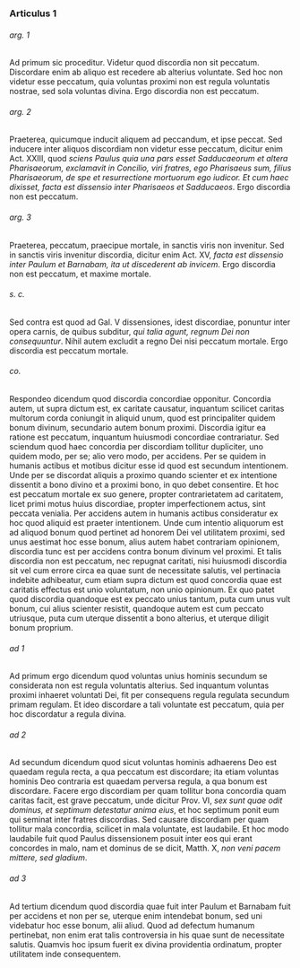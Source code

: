 ### Articulus 1

###### arg. 1
Ad primum sic proceditur. Videtur quod discordia non sit peccatum. Discordare enim ab aliquo est recedere ab alterius voluntate. Sed hoc non videtur esse peccatum, quia voluntas proximi non est regula voluntatis nostrae, sed sola voluntas divina. Ergo discordia non est peccatum.

###### arg. 2
Praeterea, quicumque inducit aliquem ad peccandum, et ipse peccat. Sed inducere inter aliquos discordiam non videtur esse peccatum, dicitur enim Act. XXIII, quod *sciens Paulus quia una pars esset Sadducaeorum et altera Pharisaeorum, exclamavit in Concilio, viri fratres, ego Pharisaeus sum, filius Pharisaeorum, de spe et resurrectione mortuorum ego iudicor. Et cum haec dixisset, facta est dissensio inter Pharisaeos et Sadducaeos*. Ergo discordia non est peccatum.

###### arg. 3
Praeterea, peccatum, praecipue mortale, in sanctis viris non invenitur. Sed in sanctis viris invenitur discordia, dicitur enim Act. XV, *facta est dissensio inter Paulum et Barnabam, ita ut discederent ab invicem*. Ergo discordia non est peccatum, et maxime mortale.

###### s. c.
Sed contra est quod ad Gal. V dissensiones, idest discordiae, ponuntur inter opera carnis, de quibus subditur, *qui talia agunt, regnum Dei non consequuntur*. Nihil autem excludit a regno Dei nisi peccatum mortale. Ergo discordia est peccatum mortale.

###### co.
Respondeo dicendum quod discordia concordiae opponitur. Concordia autem, ut supra dictum est, ex caritate causatur, inquantum scilicet caritas multorum corda coniungit in aliquid unum, quod est principaliter quidem bonum divinum, secundario autem bonum proximi. Discordia igitur ea ratione est peccatum, inquantum huiusmodi concordiae contrariatur. Sed sciendum quod haec concordia per discordiam tollitur dupliciter, uno quidem modo, per se; alio vero modo, per accidens. Per se quidem in humanis actibus et motibus dicitur esse id quod est secundum intentionem. Unde per se discordat aliquis a proximo quando scienter et ex intentione dissentit a bono divino et a proximi bono, in quo debet consentire. Et hoc est peccatum mortale ex suo genere, propter contrarietatem ad caritatem, licet primi motus huius discordiae, propter imperfectionem actus, sint peccata venialia. Per accidens autem in humanis actibus consideratur ex hoc quod aliquid est praeter intentionem. Unde cum intentio aliquorum est ad aliquod bonum quod pertinet ad honorem Dei vel utilitatem proximi, sed unus aestimat hoc esse bonum, alius autem habet contrariam opinionem, discordia tunc est per accidens contra bonum divinum vel proximi. Et talis discordia non est peccatum, nec repugnat caritati, nisi huiusmodi discordia sit vel cum errore circa ea quae sunt de necessitate salutis, vel pertinacia indebite adhibeatur, cum etiam supra dictum est quod concordia quae est caritatis effectus est unio voluntatum, non unio opinionum. Ex quo patet quod discordia quandoque est ex peccato unius tantum, puta cum unus vult bonum, cui alius scienter resistit, quandoque autem est cum peccato utriusque, puta cum uterque dissentit a bono alterius, et uterque diligit bonum proprium.

###### ad 1
Ad primum ergo dicendum quod voluntas unius hominis secundum se considerata non est regula voluntatis alterius. Sed inquantum voluntas proximi inhaeret voluntati Dei, fit per consequens regula regulata secundum primam regulam. Et ideo discordare a tali voluntate est peccatum, quia per hoc discordatur a regula divina.

###### ad 2
Ad secundum dicendum quod sicut voluntas hominis adhaerens Deo est quaedam regula recta, a qua peccatum est discordare; ita etiam voluntas hominis Deo contraria est quaedam perversa regula, a qua bonum est discordare. Facere ergo discordiam per quam tollitur bona concordia quam caritas facit, est grave peccatum, unde dicitur Prov. VI, *sex sunt quae odit dominus, et septimum detestatur anima eius*, et hoc septimum ponit eum qui seminat inter fratres discordias. Sed causare discordiam per quam tollitur mala concordia, scilicet in mala voluntate, est laudabile. Et hoc modo laudabile fuit quod Paulus dissensionem posuit inter eos qui erant concordes in malo, nam et dominus de se dicit, Matth. X, *non veni pacem mittere, sed gladium*.

###### ad 3
Ad tertium dicendum quod discordia quae fuit inter Paulum et Barnabam fuit per accidens et non per se, uterque enim intendebat bonum, sed uni videbatur hoc esse bonum, alii aliud. Quod ad defectum humanum pertinebat, non enim erat talis controversia in his quae sunt de necessitate salutis. Quamvis hoc ipsum fuerit ex divina providentia ordinatum, propter utilitatem inde consequentem.

